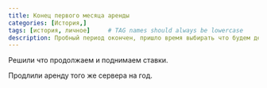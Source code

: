 ```yaml
---
title: Конец первого месяца аренды
categories: [История,]
tags: [история, личное]     # TAG names should always be lowercase
description: Пробный период окончен, пришло время выбирать что будем делать дальше.
---
```


Решили что продолжаем и поднимаем ставки.

Продлили аренду того же сервера на год.